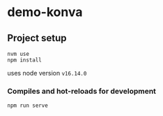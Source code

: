 # demo-konva

## Project setup
```
nvm use
npm install
```
uses node version `v16.14.0`

### Compiles and hot-reloads for development
```
npm run serve
```
